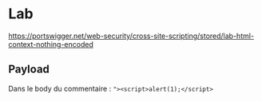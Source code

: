 # Lab

https://portswigger.net/web-security/cross-site-scripting/stored/lab-html-context-nothing-encoded

## Payload 

Dans le body du commentaire : `"><script>alert(1);</script>`